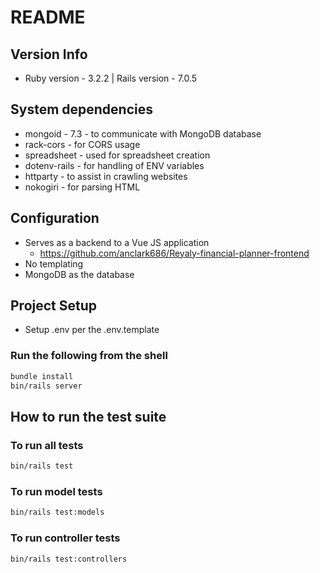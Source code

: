 # README

## Version Info
* Ruby version - 3.2.2 | Rails version - 7.0.5

## System dependencies
  * mongoid - 7.3 - to communicate with MongoDB database
  * rack-cors - for CORS usage
  * spreadsheet - used for spreadsheet creation
  * dotenv-rails - for handling of ENV variables 
  * httparty - to assist in crawling websites
  * nokogiri - for parsing HTML

## Configuration
  * Serves as a backend to a Vue JS application
    * https://github.com/anclark686/Reyaly-financial-planner-frontend
  * No templating
  * MongoDB as the database

## Project Setup
  * Setup .env per the .env.template

### Run the following from the shell
```sh
bundle install
bin/rails server
```

## How to run the test suite

### To run all tests

```sh
bin/rails test
```
### To run model tests

```sh
bin/rails test:models
```
### To run controller tests

```sh
bin/rails test:controllers
```
